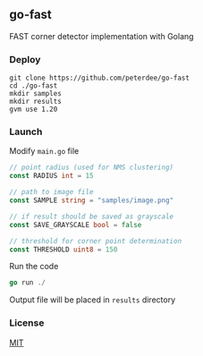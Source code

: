 ## go-fast

FAST corner detector implementation with Golang

### Deploy

```shell script
git clone https://github.com/peterdee/go-fast
cd ./go-fast
mkdir samples
mkdir results
gvm use 1.20
```

### Launch

Modify `main.go` file

```go
// point radius (used for NMS clustering)
const RADIUS int = 15

// path to image file
const SAMPLE string = "samples/image.png"

// if result should be saved as grayscale
const SAVE_GRAYSCALE bool = false

// threshold for corner point determination
const THRESHOLD uint8 = 150
```

Run the code

```go
go run ./
```

Output file will be placed in `results` directory

### License

[MIT](LICENSE.md)
